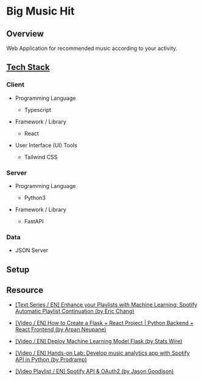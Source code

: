 # Big Music Hit

## Overview

Web Application for recommended music according to your activity.

## [Tech Stack](https://stackshare.io/lebrancconvas/big-music-hit)

### Client

- Programming Language
  - Typescript
  
- Framework / Library
  - React

- User Interface (UI) Tools
  - Tailwind CSS

### Server

- Programming Language
  - Python3
  
- Framework / Library
  - FastAPI
  
### Data

- JSON Server

## Setup

## Resource

- [[Text Series / EN] Enhance your Playlists with Machine Learning: Spotify Automatic Playlist Continuation (by Eric Chang)](https://medium.com/@enjui.chang/enhance-your-playlists-with-machine-learning-spotify-automatic-playlist-continuation-2aae2c926e77)

- [[Video / EN] How to Create a Flask + React Project | Python Backend + React Frontend (by Arpan Neupane)](https://www.youtube.com/watch?v=7LNl2JlZKHA)

- [[Video / EN] Deploy Machine Learning Model Flask (by Stats Wire)](https://www.youtube.com/watch?v=MxJnR1DMmsY)

- [[Video / EN] Hands-on Lab: Develop music analytics app with Spotify API in Python (by Prodramp)](https://www.youtube.com/watch?v=oNyaiWgqKDI)

- [[Video Playlist / EN] Spotify API & OAuth2 (by Jason Goodison)](https://www.youtube.com/playlist?list=PLhYNDxVvF4oXa9ihs8WCzEriZsCF3Pp7A)
